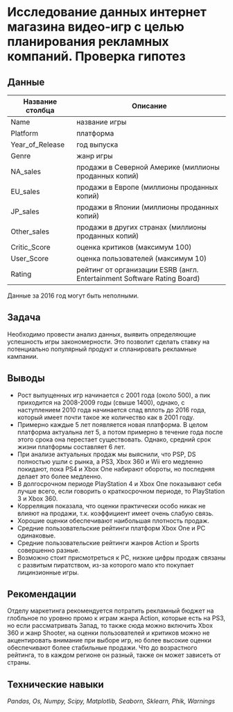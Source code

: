 # Исследование данных интернет магазина видео-игр с целью планирования рекламных компаний. Проверка гипотез

## Данные

| Название столбца | Описание |
| ------ | ------ |
| Name | название игры |
| Platform | платформа |
| Year_of_Release | год выпуска |
| Genre | жанр игры |
| NA_sales | продажи в Северной Америке (миллионы проданных копий) |
| EU_sales | продажи в Европе (миллионы проданных копий) |
| JP_sales | продажи в Японии (миллионы проданных копий) |
| Other_sales | продажи в других странах (миллионы проданных копий) |
| Critic_Score | оценка критиков (максимум 100) |
| User_Score | оценка пользователей (максимум 10) |
| Rating | рейтинг от организации ESRB (англ. Entertainment Software Rating Board) |

Данные за 2016 год могут быть неполными.

## Задача

Необходимо провести анализ данных, выявить определяющие успешность игры закономерности. Это позволит сделать ставку на потенциально популярный продукт и спланировать рекламные кампании.

## Выводы

- Рост выпущенных игр начинается с 2001 года (около 500), а пик приходится на 2008-2009 годы (свыше 1400), однако, с наступлением 2010 года начинается спад вплоть до 2016 года, который имеет почти такое же количество как в 2001 году.
- Примерно каждые 5 лет появляется новая платформа. В целом платформа актуальна лет 5, а потом примерно в течение года после этого срока она перестает существовать. Однако, средний срок жизни платформы составляет 6 лет.
- При анализе актуальных продаж мы выяснили, что PSP, DS полностью ушли с рынка, а PS3, Xbox 360 и Wii его медленно покидают, пока PS4 и Xbox One набирают обороты, но последняя делает это более медленно.
- В долгосрочном периоде PlayStation 4 и Xbox One показывают себя лучше всего, если говорить о краткосрочном периоде, то PlayStation 3 и Xbox 360.
- Корреляция показала, что оценки практически особо никак не влияют на продажи, т.к. коэффициент имеет очень слабую связь.
- Хорошие оценки обеспечивают наибольшая плотность продаж.
- Средние пользовательские рейтинги платформ Xbox One и PC одинаковые.
- Средние пользовательские рейтинги жанров Action и Sports совершенно разные.
- Возможно стоит присмотреться к PC, низкие цифры продаж связаны с развитым пиратством, из-за которого мало кто покупает лицинзионные игры.

## Рекомендации
Отделу маркетинга рекомендуется потратить рекламный бюджет на глобльное по уровню промо к играм жанра Action, которые есть на PS3, но если рассматривать Запад, то также сюда можно включить Xbox 360 и жанр Shooter, на оценки пользователей и критиков можно не акцентировать внимание при выборе игр, но более высокие оценки обеспечивают более стабильные продажи. Что до возрастного рейтинга, то в каждом регионе он разный, также он может зависеть от страны.

## Технические навыки
*Pandas, Os, Numpy, Scipy, Matplotlib, Seaborn, Sklearn, Phik, Warnings*
